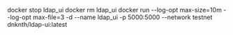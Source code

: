 docker stop ldap_ui
docker rm ldap_ui
docker run --log-opt max-size=10m --log-opt max-file=3 -d --name ldap_ui -p 5000:5000 --network testnet dnknth/ldap-ui:latest
